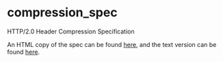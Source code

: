 compression_spec
================

HTTP/2.0 Header Compression Specification

An HTML copy of the spec can be found
[here](http://http2.github.io/compression-spec/compression-spec.html), and the
text version can be found
[here](http://http2.github.io/compression-spec/compression-spec.txt).
